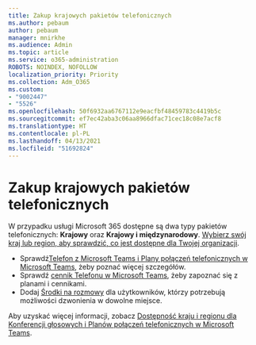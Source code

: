 ```yaml
---
title: Zakup krajowych pakietów telefonicznych
ms.author: pebaum
author: pebaum
manager: mnirkhe
ms.audience: Admin
ms.topic: article
ms.service: o365-administration
ROBOTS: NOINDEX, NOFOLLOW
localization_priority: Priority
ms.collection: Adm_O365
ms.custom:
- "9002447"
- "5526"
ms.openlocfilehash: 50f6932aa6767112e9eacfbf48459783c4419b5c
ms.sourcegitcommit: ef7ec42aba3c06aa8966dfac71cec18c08e7acf8
ms.translationtype: HT
ms.contentlocale: pl-PL
ms.lasthandoff: 04/13/2021
ms.locfileid: "51692824"
---
```

# <a name="purchase-domestic-calling-plans"></a>Zakup krajowych pakietów telefonicznych

W przypadku usługi Microsoft 365 dostępne są dwa typy pakietów telefonicznych: **Krajowy** oraz **Krajowy i międzynarodowy**. [Wybierz swój kraj lub region, aby sprawdzić, co jest dostępne dla Twojej organizacji](https://docs.microsoft.com/MicrosoftTeams/country-and-region-availability-for-audio-conferencing-and-calling-plans/country-and-region-availability-for-audio-conferencing-and-calling-plans#select-your-country-or-region-to-see-whats-available-for-your-organization).

- Sprawdź[Telefon z Microsoft Teams i Plany połączeń telefonicznych w Microsoft Teams](https://docs.microsoft.com/MicrosoftTeams/calling-plan-landing-page), żeby poznać więcej szczegółów.
- Sprawdź [cennik Telefonu w Microsoft Teams](https://www.microsoft.com/microsoft-365/microsoft-teams/voice-calling#Requirements), żeby zapoznać się z planami i cennikami.
- Dodaj [Środki na rozmowy](https://docs.microsoft.com/MicrosoftTeams/country-and-region-availability-for-audio-conferencing-and-calling-plans/country-and-region-availability-for-audio-conferencing-and-calling-plans#communications-credits) dla użytkowników, którzy potrzebują możliwości dzwonienia w dowolne miejsce.

Aby uzyskać więcej informacji, zobacz [Dostępność kraju i regionu dla Konferencji głosowych i Planów połączeń telefonicznych w Microsoft Teams](https://docs.microsoft.com/MicrosoftTeams/country-and-region-availability-for-audio-conferencing-and-calling-plans/country-and-region-availability-for-audio-conferencing-and-calling-plans). 
